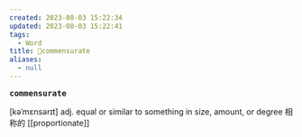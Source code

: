 ```yaml
---
created: 2023-08-03 15:22:34
updated: 2023-08-03 15:22:41
tags:
  - Word
title: 📖commensurate
aliases:
  - null
---
```


<pre><strong>commensurate</strong></pre>
[kəˈmɛnsərɪt]
adj. equal or similar to something in size, amount, or degree 相称的
[[proportionate]]
